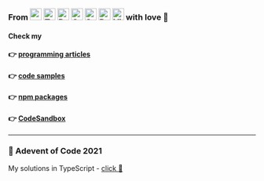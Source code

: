 ### From <img height="24" width="24" src="https://unpkg.com/simple-icons@v3/icons/rust.svg" title="" /> <img height="24" width="24" src="https://unpkg.com/simple-icons@v3/icons/typescript.svg" title="TypeScript" /> <img height="24" width="24" src="https://unpkg.com/simple-icons@v3/icons/react.svg" title="React" /> <img height="24" width="24" src="https://unpkg.com/simple-icons@v3/icons/graphql.svg" title="GraphQL" /> <img height="24" width="24" src="https://unpkg.com/simple-icons@v3/icons/sass.svg" title="Sass" /> <img height="24" width="24" src="https://unpkg.com/simple-icons@v3/icons/docker.svg" title="Docker" /> <img height="24" width="24" src="https://unpkg.com/simple-icons@v3/icons/visualstudiocode.svg" title="Visual Studio Code" /> with love :rocket:

#### Check my

#### :point_right: <a href="https://github.com/twistezo/articles">programming articles</a>

#### :point_right: <a href="https://github.com/twistezo/code-samples">code samples</a>

#### :point_right: <a href="https://www.npmjs.com/~twistezo">npm packages</a>

#### :point_right: <a href="https://codesandbox.io/u/twistezo">CodeSandbox</a>

---

### :christmas_tree: Adevent of Code 2021

My solutions in TypeScript - <a href="https://github.com/twistezo/advent-of-code-2021">click :gift:</a>
